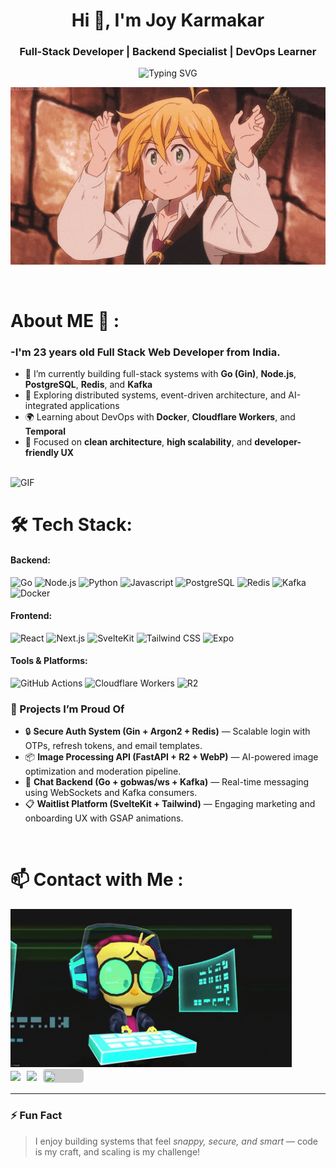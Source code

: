 <!-- Replace `joykarmakar987654321` with your actual GitHub username -->
<h1 align="center">Hi 👋, I'm Joy Karmakar</h1>
<h3 align="center">Full-Stack Developer | Backend Specialist | DevOps Learner</h3>

<p align="center">
  <img src="https://readme-typing-svg.demolab.com?font=Fira+Code&pause=1000&center=true&width=580&lines=Go+%2F+Node.js+Backend+Engineer;PostgreSQL+%7C+Redis+%7C+Kafka+%7C+R2;FastAPI+%7C+Gin+%7C+WebSockets;React+%7C+SvelteKit+%7C+Expo+%7C+Tailwindcss" alt="Typing SVG" />
</p>


<div align="center">
<img hight="300" width="700" alt="GIF" align="center" src="./assets/gif/1.gif">
</div>

<br />
<br />

# About ME 💬 :

### -I'm 23 years old Full Stack Web Developer from India.

- 🔭 I’m currently building full-stack systems with **Go (Gin)**, **Node.js**, **PostgreSQL**, **Redis**, and **Kafka**
- 🧪 Exploring distributed systems, event-driven architecture, and AI-integrated applications
- 🌍 Learning about DevOps with **Docker**, **Cloudflare Workers**, and **Temporal**
- 🧰 Focused on **clean architecture**, **high scalability**, and **developer-friendly UX**

<br />

<img hight="400" width="500" alt="GIF" src="./assets/gif/2.gif">

<br />

# 🛠️ Tech Stack:

#### Backend:

![Go](https://img.shields.io/badge/Go-00ADD8?style=flat&logo=go&logoColor=white)
![Node.js](https://img.shields.io/badge/Node.js-339933?style=flat&logo=node.js&logoColor=white)
![Python](https://img.shields.io/badge/Python-3776AB?style=flat&logo=python&logoColor=white)
![Javascript](https://img.shields.io/badge/Javascript-323330?style=flat&logo=javascript&logoColor=#F7DF1E)
![PostgreSQL](https://img.shields.io/badge/PostgreSQL-4169E1?style=flat&logo=postgresql&logoColor=white)
![Redis](https://img.shields.io/badge/Redis-DC382D?style=flat&logo=redis&logoColor=white)
![Kafka](https://img.shields.io/badge/Apache_Kafka-231F20?style=flat&logo=apachekafka)
![Docker](https://img.shields.io/badge/Docker-2496ED?style=flat&logo=docker&logoColor=white)

#### Frontend:

![React](https://img.shields.io/badge/React-20232A?style=flat&logo=react)
![Next.js](https://img.shields.io/badge/Next.js-000000?style=flat&logo=Next.js)
![SvelteKit](https://img.shields.io/badge/SvelteKit-CCCCCC?style=flat&logo=svelte)
![Tailwind CSS](https://img.shields.io/badge/Tailwind_CSS-38B2AC?style=flat&logo=tailwind-css)
![Expo](https://img.shields.io/badge/Expo-000020?style=flat&logo=expo&logoColor=white)

#### Tools & Platforms:

![GitHub Actions](https://img.shields.io/badge/GitHub_Actions-FCFCFC?style=flat&logo=github-actions)
![Cloudflare Workers](https://img.shields.io/badge/Cloudflare_Workers-F7F7F7?style=flat&logo=cloudflare)
![R2](https://img.shields.io/badge/R2-000000?style=flat&logo=cloudflare)

### 🚀 Projects I’m Proud Of

- 🔒 **Secure Auth System (Gin + Argon2 + Redis)** — Scalable login with OTPs, refresh tokens, and email templates.
- 📦 **Image Processing API (FastAPI + R2 + WebP)** — AI-powered image optimization and moderation pipeline.
- 💬 **Chat Backend (Go + gobwas/ws + Kafka)** — Real-time messaging using WebSockets and Kafka consumers.
- 📋 **Waitlist Platform (SvelteKit + Tailwind)** — Engaging marketing and onboarding UX with GSAP animations.

<br />

# 📫 Contact with Me :

<img hight="320" width="450" alt="GIF" src="./assets/gif/contact-me.gif">

<br />

<div style="display: flex; align-items: center; gap: 10px;">
  <a href="https://www.linkedin.com/in/joy-karmakar-cooch-behar" target="_blank">
    <img src="https://custom-icon-badges.demolab.com/badge/LinkedIn-0A66C2?logo=linkedin-white&logoColor=fff" />

  </a>
  <a href="mailto:joykarmakar852@gmail.com" target="_blank">
    <img src="https://img.shields.io/badge/Gmail-D14836?style=flat&logo=gmail&logoColor=white" />
  </a>
  <a href="https://joykarmakar.vercel.app" target="_blank">
    <span style="border-radius: 5px; overflow: hidden; height: 22px; width: 65px; background-color:#CCCCCC; display: inline-block;">
    <img style="height: 15px; padding-left: 3px; padding-top: 4px; border-radius: 4px;" src="https://joykarmakar.vercel.app/logo.svg
    " />
  </span>
  </a>
</div>

---

### ⚡ Fun Fact

> I enjoy building systems that feel _snappy, secure, and smart_ — code is my craft, and scaling is my challenge!
